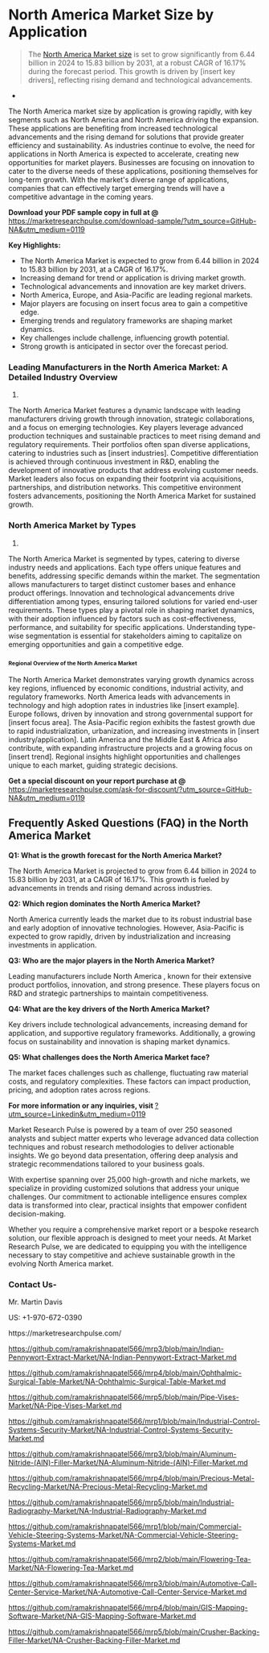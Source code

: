<h1>North America  Market&nbsp;Size by Application</h1><blockquote><p>The <a href="https://marketresearchpulse.com/download-sample/?utm_source=GitHub-NA&amp;utm_medium=0119">North America  Market size</a> is set to grow significantly from 6.44 billion in 2024 to 15.83 billion by 2031, at a robust CAGR of 16.17% during the forecast period. This growth is driven by [insert key drivers], reflecting rising demand and technological advancements.</p></blockquote><ul><li></li></ul><p>The North America  market size by application is growing rapidly, with key segments such as North America  and North America  driving the expansion. These applications are benefiting from increased technological advancements and the rising demand for solutions that provide greater efficiency and sustainability. As industries continue to evolve, the need for applications in North America  is expected to accelerate, creating new opportunities for market players. Businesses are focusing on innovation to cater to the diverse needs of these applications, positioning themselves for long-term growth. With the market's diverse range of applications, companies that can effectively target emerging trends will have a competitive advantage in the coming years.</p><p><strong>Download your PDF sample copy in full at @ </strong><a href="https://marketresearchpulse.com/download-sample/?utm_source=GitHub-NA&amp;utm_medium=0119">https://marketresearchpulse.com/download-sample/?utm_source=GitHub-NA&amp;utm_medium=0119</a></p><p><strong>Key Highlights: </strong></p><ul><li>The North America  Market is expected to grow from 6.44 billion in 2024 to 15.83 billion by 2031, at a CAGR of 16.17%.</li><li>Increasing demand for trend or application is driving market growth.</li><li>Technological advancements and innovation are key market drivers.</li><li>North America, Europe, and Asia-Pacific are leading regional markets.</li><li>Major players are focusing on insert focus area to gain a competitive edge.</li><li>Emerging trends and regulatory frameworks are shaping market dynamics.</li><li>Key challenges include challenge, influencing growth potential.</li><li>Strong growth is anticipated in sector over the forecast period.</li></ul><h3>Leading Manufacturers in the North America  Market: A Detailed Industry Overview</h3><ol><li></li></ol><div class="flex max-w-full flex-col flex-grow"><div class="min-h-8 text-message flex w-full flex-col items-end gap-2 whitespace-normal break-words [.text-message+&amp;]:mt-5" dir="auto" data-message-author-role="assistant" data-message-id="fd8432e4-4910-450d-b182-61b7bfb0a01f" data-message-model-slug="gpt-4o"><div class="flex w-full flex-col gap-1 empty:hidden first:pt-[3px]"><div class="markdown prose w-full break-words dark:prose-invert light"><p>The North America  Market features a dynamic landscape with leading manufacturers driving growth through innovation, strategic collaborations, and a focus on emerging technologies. Key players leverage advanced production techniques and sustainable practices to meet rising demand and regulatory requirements. Their portfolios often span diverse applications, catering to industries such as [insert industries]. Competitive differentiation is achieved through continuous investment in R&amp;D, enabling the development of innovative products that address evolving customer needs. Market leaders also focus on expanding their footprint via acquisitions, partnerships, and distribution networks. This competitive environment fosters advancements, positioning the North America  Market for sustained growth.</p></div></div></div></div><h3>North America  Market by Types</h3><ol><li></li></ol><div class="flex max-w-full flex-col flex-grow"><div class="min-h-8 text-message flex w-full flex-col items-end gap-2 whitespace-normal break-words [.text-message+&amp;]:mt-5" dir="auto" data-message-author-role="assistant" data-message-id="084470be-0bb7-4664-bddf-5156b4f41249" data-message-model-slug="gpt-4o-mini"><div class="flex w-full flex-col gap-1 empty:hidden first:pt-[3px]"><div class="markdown prose w-full break-words dark:prose-invert light"><p>The North America  Market is segmented by types, catering to diverse industry needs and applications. Each type offers unique features and benefits, addressing specific demands within the market. The segmentation allows manufacturers to target distinct customer bases and enhance product offerings. Innovation and technological advancements drive differentiation among types, ensuring tailored solutions for varied end-user requirements. These types play a pivotal role in shaping market dynamics, with their adoption influenced by factors such as cost-effectiveness, performance, and suitability for specific applications. Understanding type-wise segmentation is essential for stakeholders aiming to capitalize on emerging opportunities and gain a competitive edge.</p></div></div></div></div><h3><span style="font-size: 11px;">Regional Overview of the North America  Market</span></h3><div class="flex max-w-full flex-col flex-grow"><div class="min-h-8 text-message flex w-full flex-col items-end gap-2 whitespace-normal break-words [.text-message+&amp;]:mt-5" dir="auto" data-message-author-role="assistant" data-message-id="e9038762-ce64-4e30-91c9-9bd413514231" data-message-model-slug="gpt-4o-mini"><div class="flex w-full flex-col gap-1 empty:hidden first:pt-[3px]"><div class="markdown prose w-full break-words dark:prose-invert light"><p>The North America  Market demonstrates varying growth dynamics across key regions, influenced by economic conditions, industrial activity, and regulatory frameworks. North America leads with advancements in technology and high adoption rates in industries like [insert example]. Europe follows, driven by innovation and strong governmental support for [insert focus area]. The Asia-Pacific region exhibits the fastest growth due to rapid industrialization, urbanization, and increasing investments in [insert industry/application]. Latin America and the Middle East &amp; Africa also contribute, with expanding infrastructure projects and a growing focus on [insert trend]. Regional insights highlight opportunities and challenges unique to each market, guiding strategic decisions.</p></div></div></div></div><p><strong>Get a special discount on your report purchase at @ </strong><a href="https://marketresearchpulse.com/ask-for-discount/?utm_source=GitHub-NA&amp;utm_medium=0119">https://marketresearchpulse.com/ask-for-discount/?utm_source=GitHub-NA&amp;utm_medium=0119</a></p><h2>Frequently Asked Questions (FAQ) in the North America  Market</h2><p><strong>Q1: What is the growth forecast for the North America  Market?</strong></p><p>The North America  Market is projected to grow from 6.44 billion in 2024 to 15.83 billion by 2031, at a CAGR of 16.17%. This growth is fueled by advancements in trends and rising demand across industries.</p><p><strong>Q2: Which region dominates the North America  Market?</strong></p><p>North America currently leads the market due to its robust industrial base and early adoption of innovative technologies. However, Asia-Pacific is expected to grow rapidly, driven by industrialization and increasing investments in application.</p><p><strong>Q3: Who are the major players in the North America  Market?</strong></p><p>Leading manufacturers include North America , known for their extensive product portfolios, innovation, and strong presence. These players focus on R&amp;D and strategic partnerships to maintain competitiveness.</p><p><strong>Q4: What are the key drivers of the North America  Market?</strong></p><p>Key drivers include technological advancements, increasing demand for application, and supportive regulatory frameworks. Additionally, a growing focus on sustainability and innovation is shaping market dynamics.</p><p><strong>Q5: What challenges does the North America  Market face?</strong></p><p>The market faces challenges such as challenge, fluctuating raw material costs, and regulatory complexities. These factors can impact production, pricing, and adoption rates across regions.</p><p><strong>For more information or any inquiries, visit&nbsp;</strong><a href="?utm_source=Linkedin&utm_medium=0119">?utm_source=Linkedin&utm_medium=0119</a></p><p>Market Research Pulse is powered by a team of over 250 seasoned analysts and subject matter experts who leverage advanced data collection techniques and robust research methodologies to deliver actionable insights. We go beyond data presentation, offering deep analysis and strategic recommendations tailored to your business goals.</p><p>With expertise spanning over 25,000 high-growth and niche markets, we specialize in providing customized solutions that address your unique challenges. Our commitment to actionable intelligence ensures complex data is transformed into clear, practical insights that empower confident decision-making.</p><p>Whether you require a comprehensive market report or a bespoke research solution, our flexible approach is designed to meet your needs. At Market Research Pulse, we are dedicated to equipping you with the intelligence necessary to stay competitive and achieve sustainable growth in the evolving North America  market.</p><h3><strong>Contact Us-</strong></h3><p>Mr. Martin Davis</p><p>US: +1-970-672-0390</p><p>https://marketresearchpulse.com/</p><p><a href="https://github.com/ramakrishnapatel566/mrp3/blob/main/Indian-Pennywort-Extract-Market/NA-Indian-Pennywort-Extract-Market.md">https://github.com/ramakrishnapatel566/mrp3/blob/main/Indian-Pennywort-Extract-Market/NA-Indian-Pennywort-Extract-Market.md</a></p><p><a href="https://github.com/ramakrishnapatel566/mrp4/blob/main/Ophthalmic-Surgical-Table-Market/NA-Ophthalmic-Surgical-Table-Market.md">https://github.com/ramakrishnapatel566/mrp4/blob/main/Ophthalmic-Surgical-Table-Market/NA-Ophthalmic-Surgical-Table-Market.md</a></p><p><a href="https://github.com/ramakrishnapatel566/mrp5/blob/main/Pipe-Vises-Market/NA-Pipe-Vises-Market.md">https://github.com/ramakrishnapatel566/mrp5/blob/main/Pipe-Vises-Market/NA-Pipe-Vises-Market.md</a></p><p><a href="https://github.com/ramakrishnapatel566/mrp1/blob/main/Industrial-Control-Systems-Security-Market/NA-Industrial-Control-Systems-Security-Market.md">https://github.com/ramakrishnapatel566/mrp1/blob/main/Industrial-Control-Systems-Security-Market/NA-Industrial-Control-Systems-Security-Market.md</a></p><p><a href="https://github.com/ramakrishnapatel566/mrp3/blob/main/Aluminum-Nitride-(AlN)-Filler-Market/NA-Aluminum-Nitride-(AlN)-Filler-Market.md">https://github.com/ramakrishnapatel566/mrp3/blob/main/Aluminum-Nitride-(AlN)-Filler-Market/NA-Aluminum-Nitride-(AlN)-Filler-Market.md</a></p><p><a href="https://github.com/ramakrishnapatel566/mrp4/blob/main/Precious-Metal-Recycling-Market/NA-Precious-Metal-Recycling-Market.md">https://github.com/ramakrishnapatel566/mrp4/blob/main/Precious-Metal-Recycling-Market/NA-Precious-Metal-Recycling-Market.md</a></p><p><a href="https://github.com/ramakrishnapatel566/mrp5/blob/main/Industrial-Radiography-Market/NA-Industrial-Radiography-Market.md">https://github.com/ramakrishnapatel566/mrp5/blob/main/Industrial-Radiography-Market/NA-Industrial-Radiography-Market.md</a></p><p><a href="https://github.com/ramakrishnapatel566/mrp1/blob/main/Commercial-Vehicle-Steering-Systems-Market/NA-Commercial-Vehicle-Steering-Systems-Market.md">https://github.com/ramakrishnapatel566/mrp1/blob/main/Commercial-Vehicle-Steering-Systems-Market/NA-Commercial-Vehicle-Steering-Systems-Market.md</a></p><p><a href="https://github.com/ramakrishnapatel566/mrp2/blob/main/Flowering-Tea-Market/NA-Flowering-Tea-Market.md">https://github.com/ramakrishnapatel566/mrp2/blob/main/Flowering-Tea-Market/NA-Flowering-Tea-Market.md</a></p><p><a href="https://github.com/ramakrishnapatel566/mrp3/blob/main/Automotive-Call-Center-Service-Market/NA-Automotive-Call-Center-Service-Market.md">https://github.com/ramakrishnapatel566/mrp3/blob/main/Automotive-Call-Center-Service-Market/NA-Automotive-Call-Center-Service-Market.md</a></p><p><a href="https://github.com/ramakrishnapatel566/mrp4/blob/main/GIS-Mapping-Software-Market/NA-GIS-Mapping-Software-Market.md">https://github.com/ramakrishnapatel566/mrp4/blob/main/GIS-Mapping-Software-Market/NA-GIS-Mapping-Software-Market.md</a></p><p><a href="https://github.com/ramakrishnapatel566/mrp5/blob/main/Crusher-Backing-Filler-Market/NA-Crusher-Backing-Filler-Market.md">https://github.com/ramakrishnapatel566/mrp5/blob/main/Crusher-Backing-Filler-Market/NA-Crusher-Backing-Filler-Market.md</a></p>
